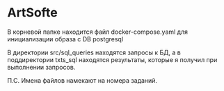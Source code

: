 # ArtSofte

В корневой папке находится файл docker-compose.yaml для инициализации образа с DB postgresql

В директории src/sql_queries находятся запросы к БД, а в поддиректории txts_sql находятся результаты, которые я получил при выполнении запросов.

П.С. Имена файлов намекают на номера заданий.
